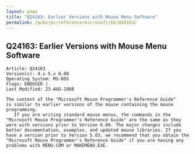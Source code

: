 ```yaml
---
layout: page
title: "Q24163: Earlier Versions with Mouse Menu Software"
permalink: /pubs/pc/reference/microsoft/kb/Q24163/
---
```


## Q24163: Earlier Versions with Mouse Menu Software

	Article: Q24163
	Version(s): 4.x 5.x 6.00
	Operating System: MS-DOS
	Flags: ENDUSER |
	Last Modified: 23-AUG-1988
	
	The content of the "Microsoft Mouse Programmer's Reference Guide"
	is similar to earlier versions of the mouse containing the mouse
	programming.
	   If you are writing standard mouse menus, the commands in the
	"Microsoft Mouse Programmer's Reference Guide" are the same as they
	were with versions prior to Version 6.00. The major changes include
	better documentation, examples, and updated mouse libraries. If you
	have a version prior to Version 5.03, we recommend that you obtain the
	"Microsoft Mouse Programmer's Reference Guide" if you are having any
	problems with MENU.COM or MAKEMENU.EXE.
